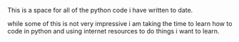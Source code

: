 This is a space for all of the python code i have written to date.

while some of this is not very impressive i am taking the time to learn how to code in python and using internet resources to do things i want to learn.
